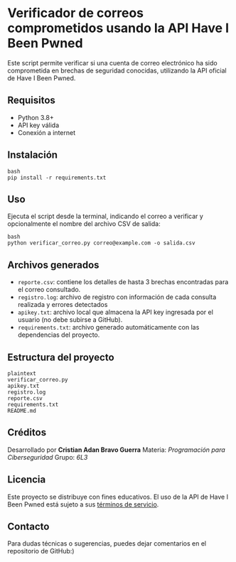 # Verificador de correos comprometidos usando la API Have I Been Pwned
Este script permite verificar si una cuenta de correo electrónico ha sido comprometida en brechas de seguridad conocidas, utilizando la API oficial de Have I Been Pwned.

## Requisitos
- Python 3.8+
- API key válida
- Conexión a internet

## Instalación
```
bash
pip install -r requirements.txt
```

## Uso
Ejecuta el script desde la terminal, indicando el correo a verificar y opcionalmente el nombre del archivo CSV de salida:
```
bash
python verificar_correo.py correo@example.com -o salida.csv
```

## Archivos generados
- `reporte.csv`: contiene los detalles de hasta 3 brechas encontradas para el correo consultado.
- `registro.log`: archivo de registro con información de cada consulta realizada y errores detectados
- `apikey.txt`: archivo local que almacena la API key ingresada por el usuario (no debe subirse a GitHub).
- `requirements.txt`: archivo generado automáticamente con las dependencias del proyecto.

## Estructura del proyecto
```
plaintext
verificar_correo.py
apikey.txt
registro.log
reporte.csv
requirements.txt
README.md
```

## Créditos
Desarrollado por **Cristian Adan Bravo Guerra**
Materia: *Programación para Ciberseguridad*
Grupo: *6L3*

## Licencia
Este proyecto se distribuye con fines educativos. El uso de la API de Have I Been Pwned está sujeto a sus [términos de servicio](https://haveibeenpwned.com/API/v3#AcceptableUse).

## Contacto
Para dudas técnicas o sugerencias, puedes dejar comentarios en el repositorio de GitHub:)